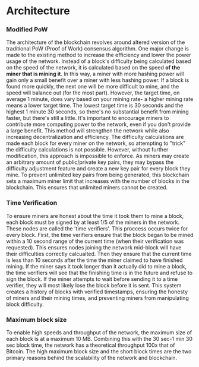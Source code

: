 # Architecture

### Modified PoW
The architecture of the blockchain revolves around altered version of the traditional PoW (Proof of Work) consensus algorithm. One major change is made to the existing method to increase the efficiency and lower the power usage of the network. Instead of a block's difficulty being calculated based on the speed of the network, it is calculated based on the speed **of the miner that is mining it**. In this way, a miner with more hashing power will gain only a small benefit over a miner with less hashing power. If a block is found more quickly, the next one will be more difficult to mine, and the speed will balance out (for the most part). However, the target time, on average 1 minute, does vary based on your mining rate- a higher mining rate means a lower target time. The lowest target time is 30 seconds and the highest 1 minute 30 seconds, so there's no substantial benefit from mining faster, but there's still a little. It's important to encourage miners to contribute more computing power to the network, even if you don't provide a large benefit. This method will strengthen the network while also increasing decentralization and efficiency. The difficulty calculations are made each block for every miner on the network, so attempting to "trick" the difficulty calculations is not possible. However, without further modification, this approach is impossible to enforce. As miners may create an arbitrary amount of public/private key pairs, they may bypass the difficulty adjustment feature and create a new key pair for every block they mine. To prevent unlimited key pairs from being generated, this blockchain sets a maximum miner limit that increases with the number of blocks in the blockchain. This ensures that unlimited miners cannot be created.

### Time Verification
To ensure miners are honest about the time it took them to mine a block, each block must be signed by at least 1/5 of the miners in the network. These nodes are called the 'time verifiers'. This proccess occurs twice for every block. First, the time verifiers ensure that the block began to be mined within a 10 second range of the current time (when their verification was requested). This ensures nodes joining the network mid-block will have their difficulties correctly calcualted. Then they ensure that the current time is less than 10 seconds after the time the miner claimed to have finished mining. If the miner says it took longer than it actually did to mine a block, the time verifiers will see that the finishing time is in the future and refuse to sign the block. If the miner attempts to wait before sending it to a time verifier, they will most likely lose the block before it is sent. This system creates a history of blocks with verified timestamps, ensuring the honesty of miners and their mining times, and preventing miners from manipulating block difficulty.

### Maximum block size
To enable high speeds and throughput of the network, the maximum size of each block is at a maximum 10 MB. Combining this with the 30 sec-1 min 30 sec block time, the network has a theoretical throughput 100x that of Bitcoin. The high maximum block size and the short block times are the two primary reasons behind the scalability of the network and blockchain.
